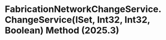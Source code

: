# FabricationNetworkChangeService.ChangeService(ISet<ElementId>, Int32, Int32, Boolean) Method (2025.3)

﻿